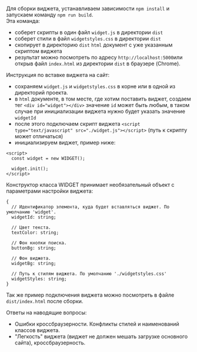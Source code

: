 Для сборки виджета, устанавливаем зависимости `npm install` и запускаем команду `npm run build`. 
<br>
Эта команда:
- соберет скрипты в один файл `widget.js` в директории `dist`
- соберет стили в файл `widgetstyles.css` в директории `dist`
- скопирует в директорию `dist` `html` документ с уже указанным скриптом виджета
- результат можно посмотреть по адресу `http://localhost:5000`или открыв файл `index.html` из директории `dist` в браузере (Chrome).

Инструкция по вставке виджета на сайт:
- сохраняем `widget.js` и `widgetstyles.css` в корне или в одной из директорий проекта.
- в `html` документе, в том месте,
  где хотим поставить виджет, создаем
  тег `<div id="widget"></div>` значение `id`
  может быть любым, в таком случае при инициализации виджета нужно будет указать значение `widgetId`
- после этого подключаем скрипт виджета `<script type="text/javascript" src="./widget.js"></script>` (путь к скрипту может отличаться)
- инициализируем виджет, пример ниже:
```
<script> 
  const widget = new WIDGET();

  widget.init();
</script>
  ```

Конструктор класса WIDGET принимает необязательный объект с параметрами настройки виджета:
```
{
  // Идентификатор элемента, куда будет вставляться виджет. По умолчанию 'widget'.
  widgetId: string;
  
  // Цвет текста.
  textColor: string;
  
  // Фон кнопки поиска.
  buttonBg: string;
  
  // Фон виджета.
  widgetBg: string;
  
  // Путь к стилям виджета. По умолчанию './widgetstyles.css'
  widgetStyles: string;
}
```

Так же пример подключения виджета можно посмотреть в файле `dist/index.html` после сборки.

Ответы на наводящие вопросы:
  - Ошибки кроссбраузерности. Конфликты стилей и наименований классов виджета.
  - "Легкость" виджета (виджет не должен мешать загрузке основного сайта), кроссбраузерность.

